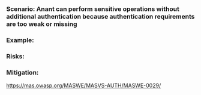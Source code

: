 ### Scenario: Anant can perform sensitive operations without additional authentication because authentication requirements are too weak or missing

### Example:

### Risks: 

### Mitigation:


https://mas.owasp.org/MASWE/MASVS-AUTH/MASWE-0029/
